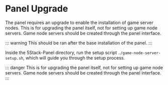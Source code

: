 # Panel Upgrade

The panel requires an upgrade to enable the installation of game server nodes. This is for upgrading the panel itself, not for setting up game node servers. Game node servers should be created through the panel interface.

::: warning
This should be ran after the base installation of the panel.
:::

Inside the 5Stack-Panel directory, run the setup script `./game-node-server-setup.sh`, which will guide you through the setup process.

::: danger
This is for upgrading the panel itself, not for setting up game node servers. Game node servers should be created through the panel interface.
:::
